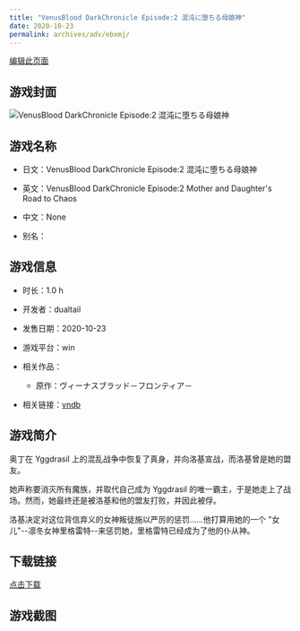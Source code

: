 ```yaml
---
title: "VenusBlood DarkChronicle Episode:2 混沌に堕ちる母娘神"
date: 2020-10-23
permalink: archives/adv/ebxmj/
---
```

[编辑此页面](https://github.com/ACG-3/ADV3-source/blob/main/source/_posts/VenusBlood%20DarkChronicle%20Episode2%20%E6%B7%B7%E6%B2%8C%E3%81%AB%E5%A0%95%E3%81%A1%E3%82%8B%E6%AF%8D%E5%A8%98%E7%A5%9E.md)

## 游戏封面

![VenusBlood DarkChronicle Episode:2 混沌に堕ちる母娘神](https://pan.timero.xyz/d/onedrive/img_lib_001/VenusBlood%20DarkChronicle%20Episode2%20%E6%B7%B7%E6%B2%8C%E3%81%AB%E5%A0%95%E3%81%A1%E3%82%8B%E6%AF%8D%E5%A8%98%E7%A5%9E_cover.avif)


## 游戏名称

- 日文：VenusBlood DarkChronicle Episode:2 混沌に堕ちる母娘神
- 英文：VenusBlood DarkChronicle Episode:2 Mother and Daughter's Road to Chaos
- 中文：None

- 别名：


## 游戏信息

- 时长：1.0 h
- 开发者：dualtail
- 发售日期：2020-10-23
- 游戏平台：win
- 相关作品：
   - 原作：ヴィーナスブラッド－フロンティア－

- 相关链接：[vndb](https://vndb.org/v29475)


## 游戏简介

奥丁在 Yggdrasil 上的混乱战争中恢复了真身，并向洛基宣战，而洛基曾是她的盟友。

她声称要消灭所有魔族，并取代自己成为 Yggdrasil 的唯一霸主，于是她走上了战场。然而，她最终还是被洛基和他的盟友打败，并因此被俘。

洛基决定对这位背信弃义的女神叛徒施以严厉的惩罚......他打算用她的一个 "女儿"--凛冬女神里格雷特--来惩罚她，里格雷特已经成为了他的仆从神。




## 下载链接

[点击下载](https://pan.timero.xyz/onedrive/adv_lib_001/VenusBlood%20DarkChronicle%20Episode2%20%E6%B7%B7%E6%B2%8C%E3%81%AB%E5%A0%95%E3%81%A1%E3%82%8B%E6%AF%8D%E5%A8%98%E7%A5%9E)


## 游戏截图


